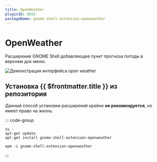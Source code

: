```yaml
---
title: OpenWeather
pluginID: 6655
packageName: gnome-shell-extension-openweather
---
```


# OpenWeather

Расширение GNOME Shell добавляющее пункт прогноза погоды в верхнем док меню.

![Демонстрация интерфейса open weather](/openweather/openweather.png)

<!--@include: ./parts/show-install-steps.md-->

## Установка {{ $frontmatter.title }} из репозитория

Данный способ установки расширений крайне **не рекомендуется**, но имеет право на жизнь:

::: code-group
```shell[apt-get]
su -
apt-get update
apt-get install gnome-shell-extension-openweather
```

```shell[epm]
epm -i gnome-shell-extension-openweather
```
:::

<!--@include: ./parts/install-from-repository.md-->

